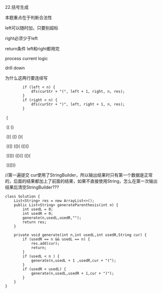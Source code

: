 22.括号生成

本题重点在于判断合法性

left可以随时加，只要别超标

right必须少于left



return条件 left和right都用完

process current logic

drill down

为什么这两行要连续写

```
        if (left < n) {
            dfs(curStr + "(", left + 1, right, n, res);
        }
        if (right < n) {
            dfs(curStr + ")", left, right + 1, n, res);
        }

```

​                    				(

​					((        					 ()

​				((( 	(()     					()(

​     		 ((()   (()(  	(()()

​		 ((())	(()(( (()(

​		 ((()))

//第一遍提交 cur使用了StringBuilder，所以输出结果时只有第一个数据是正常的，后面的结果都加上了前面的结果，如果不直接使用String，怎么在第一次输出结果后清空StringBuilder???

```
class Solution {
    List<String> res = new ArrayList<>();
    public List<String> generateParenthesis(int n) {
        int usedL = 0;
        int usedR = 0;
        generate(n,usedL,usedR,"");
        return res;
    }

    private void generate(int n,int usedL,int usedR,String cur) {
        if (usedR == n && usedL == n) {
            res.add(cur);
            return;
        }
        if (usedL < n ) {
            generate(n,usedL + 1 ,usedR,cur + "(");
        }
        if (usedR < usedL) {
            generate(n,usedL,usedR + 1,cur + ")");
        }
    }
}
```


